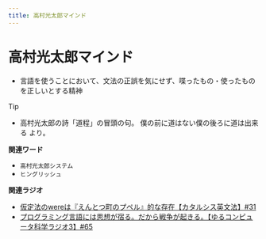```yaml
---
title: 高村光太郎マインド
---
```


# 高村光太郎マインド


-   言語を使うことにおいて、文法の正誤を気にせず、喋ったもの・使ったものを正しいとする精神



Tip


* 高村光太郎の詩「道程」の冒頭の句。
僕の前に道はない僕の後ろに道は出来る より。


**関連ワード**

-   `高村光太郎システム`
-   `ヒングリッシュ`

**関連ラジオ**

-   [仮定法のwereは『えんとつ町のプペル』的な存在【カタルシス英文法】#31](https://www.youtube.com/watch?v=OGdECZ_nZnM)
-   [プログラミング言語には思想が宿る。だから戦争が起きる。【ゆるコンピュータ科学ラジオ3】#65](https://www.youtube.com/watch?v=qNHfKNjX8Us)
